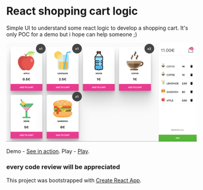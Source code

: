 # React shopping cart logic

Simple UI to understand some react logic to develop a shopping cart.
It's only POC for a demo but i hope can help someone ;)

![screen](./screen.png)

Demo - [See in action](https://react-o222tr.stackblitz.io/).
Play - [Play](https://stackblitz.com/edit/react-o222tr?file=App.js).


###  every code review will be appreciated

This project was bootstrapped with [Create React App](https://github.com/facebook/create-react-app).

